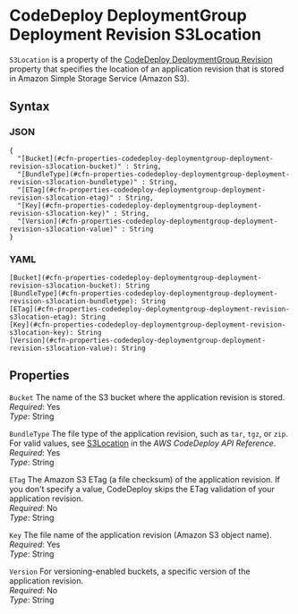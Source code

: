 # CodeDeploy DeploymentGroup Deployment Revision S3Location<a name="aws-properties-codedeploy-deploymentgroup-deployment-revision-s3location"></a>

`S3Location` is a property of the [CodeDeploy DeploymentGroup Revision](aws-properties-codedeploy-deploymentgroup-deployment-revision.md) property that specifies the location of an application revision that is stored in Amazon Simple Storage Service \(Amazon S3\)\.

## Syntax<a name="w13ab1c21c10c78c21c65b5"></a>

### JSON<a name="aws-properties-codedeploy-deploymentgroup-deployment-revision-s3location-syntax.json"></a>

```
{
  "[Bucket](#cfn-properties-codedeploy-deploymentgroup-deployment-revision-s3location-bucket)" : String,
  "[BundleType](#cfn-properties-codedeploy-deploymentgroup-deployment-revision-s3location-bundletype)" : String,
  "[ETag](#cfn-properties-codedeploy-deploymentgroup-deployment-revision-s3location-etag)" : String,
  "[Key](#cfn-properties-codedeploy-deploymentgroup-deployment-revision-s3location-key)" : String,
  "[Version](#cfn-properties-codedeploy-deploymentgroup-deployment-revision-s3location-value)" : String
}
```

### YAML<a name="aws-properties-codedeploy-deploymentgroup-deployment-revision-s3location-syntax.yaml"></a>

```
[Bucket](#cfn-properties-codedeploy-deploymentgroup-deployment-revision-s3location-bucket): String
[BundleType](#cfn-properties-codedeploy-deploymentgroup-deployment-revision-s3location-bundletype): String
[ETag](#cfn-properties-codedeploy-deploymentgroup-deployment-revision-s3location-etag): String
[Key](#cfn-properties-codedeploy-deploymentgroup-deployment-revision-s3location-key): String
[Version](#cfn-properties-codedeploy-deploymentgroup-deployment-revision-s3location-value): String
```

## Properties<a name="w13ab1c21c10c78c21c65b7"></a>

`Bucket`  <a name="cfn-properties-codedeploy-deploymentgroup-deployment-revision-s3location-bucket"></a>
The name of the S3 bucket where the application revision is stored\.  
*Required*: Yes  
*Type*: String

`BundleType`  <a name="cfn-properties-codedeploy-deploymentgroup-deployment-revision-s3location-bundletype"></a>
The file type of the application revision, such as `tar`, `tgz`, or `zip`\. For valid values, see [S3Location](https://docs.aws.amazon.com/codedeploy/latest/APIReference/API_S3Location.html) in the *AWS CodeDeploy API Reference*\.  
*Required*: Yes  
*Type*: String

`ETag`  <a name="cfn-properties-codedeploy-deploymentgroup-deployment-revision-s3location-etag"></a>
The Amazon S3 ETag \(a file checksum\) of the application revision\. If you don't specify a value, CodeDeploy skips the ETag validation of your application revision\.  
*Required*: No  
*Type*: String

`Key`  <a name="cfn-properties-codedeploy-deploymentgroup-deployment-revision-s3location-key"></a>
The file name of the application revision \(Amazon S3 object name\)\.  
*Required*: Yes  
*Type*: String

`Version`  <a name="cfn-properties-codedeploy-deploymentgroup-deployment-revision-s3location-value"></a>
For versioning\-enabled buckets, a specific version of the application revision\.  
*Required*: No  
*Type*: String